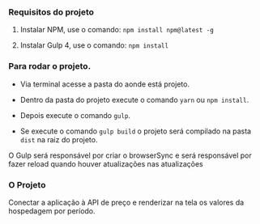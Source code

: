 ### Requisitos do projeto

1. Instalar NPM, use o comando: `npm install npm@latest -g`

2. Instalar Gulp 4, use o comando: `npm install`

### Para rodar o projeto.

- Via terminal acesse a pasta do aonde está projeto.

- Dentro da pasta do projeto execute o comando `yarn` ou `npm install`.

- Depois execute o comando `gulp`.

- Se execute o comando `gulp build` o projeto será compilado na pasta `dist` na raiz do projeto.

O Gulp será responsável por criar o browserSync e será responsável por fazer reload quando houver atualizações nas atualizações


### O Projeto

Conectar a aplicação à API de preço e renderizar na tela os valores da hospedagem por período.


